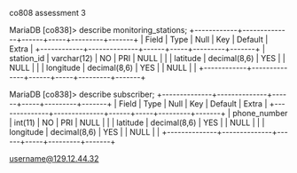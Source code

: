 co808 assessment 3

MariaDB [co838]> describe monitoring_stations;
+------------+--------------+------+-----+---------+-------+
| Field      | Type         | Null | Key | Default | Extra |
+------------+--------------+------+-----+---------+-------+
| station_id | varchar(12)  | NO   | PRI | NULL    |       |
| latitude   | decimal(8,6) | YES  |     | NULL    |       |
| longitude  | decimal(8,6) | YES  |     | NULL    |       |
+------------+--------------+------+-----+---------+-------+

MariaDB [co838]> describe subscriber;
+--------------+--------------+------+-----+---------+-------+
| Field        | Type         | Null | Key | Default | Extra |
+--------------+--------------+------+-----+---------+-------+
| phone_number | int(11)      | NO   | PRI | NULL    |       |
| latitude     | decimal(8,6) | YES  |     | NULL    |       |
| longitude    | decimal(8,6) | YES  |     | NULL    |       |
+--------------+--------------+------+-----+---------+-------+

username@129.12.44.32